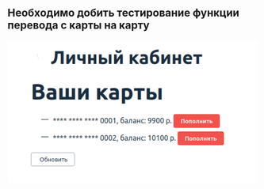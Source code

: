 ## Необходимо добить тестирование функции перевода с карты на карту

![Картинка](https://github.com/netology-code/aqa-homeworks/blob/master/bdd/pic/cards.png?raw=true)
